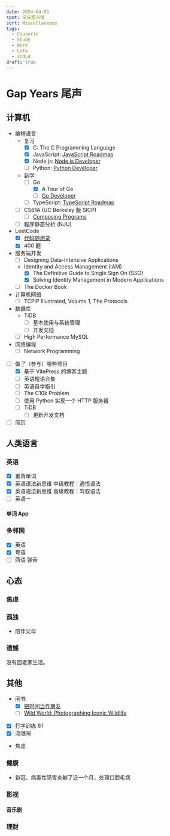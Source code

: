 ```yaml
---
date: 2024-04-01
spot: 宝安图书馆
sort: Miscellaneous
tags:
  - Causerie
  - Study
  - Work
  - Life
  - 2ndLA
draft: true
---
```


# Gap Years 尾声

## 计算机

- 编程语言
  - 复习
    - [x] C: The C Programming Language
    - [x] JavaScript: [JavaScript Roadmap](https://roadmap.sh/javascript)
    - [x] Node.js: [Node.js Developer](https://roadmap.sh/nodejs)
    - [ ] Python: [Python Developer](https://roadmap.sh/python)
  - 新学
    - [ ] Go
      - [x] A Tour of Go
      - [ ] [Go Developer](https://roadmap.sh/golang)
    - [ ] TypeScript: [TypeScript Roadmap](https://roadmap.sh/typescript)
  - [ ] CS61A (UC Berkeley 版 SICP)
    - [ ] [Composing Programs](https://www.composingprograms.com/)
  - [ ] 程序静态分析 (NJU)
- LeetCode
  - [x] [代码随想录](https://programmercarl.com/)
  - [x] 400 题
- 服务端开发
  - [ ] Designing Data-Intensive Applications
  - Identity and Access Management (IAM)
    - [x] The Definitive Guide to Single Sign On (SSO)
    - [x] Solving Identity Management in Modern Applications
  - [ ] The Docker Book
- 计算机网络
  - [ ] TCPIP Illustrated, Volume 1, The Protocols
- 数据库
  - TiDB
    - [ ] 基本使用与系统管理
    - [ ] 开发文档
  - [ ] High Performance MySQL
- 网络编程
  - [ ] Network Programming
- [ ] 做了（参与）哪些项目
  - [x] 基于 VitePress 的博客主题
  - [ ] 英语短语合集
  - [ ] 英语自学指引
  - [ ] The C10k Problem
  - [ ] 使用 Python 实现一个 HTTP 服务器
  - [ ] TiDB
    - [ ] 更新开发文档
- [ ] 简历

## 人类语言

### 英语

- [x] 重背单词
- [x] 英语语法新思维 中级教程：通悟语法
- [x] 英语语法新思维 高级教程：驾驭语法
- [ ] 英语一

#### 单词 App

### 多邻国

- [x] 英语
- [x] 粤语
- [ ] 西语 弹舌

## 心态

### 焦虑

### 孤独

- 陪伴父母

### 遗憾

没有回老家生活。

## 其他

- 闲书
  - [x] [把时间当作朋友](https://github.com/xiaolai/time-as-a-friend)
  - [ ] [Wild World: Photographing Iconic Wildlife](https://www.goodreads.com/book/show/62823910-wild-world)
- [x] 打字训练 81
- [x] 流氓哨
- 焦虑

### 健康

- 新冠、病毒性肠胃炎躺了近一个月，处理口腔毛病

### 影视

#### 音乐剧

### 理财
